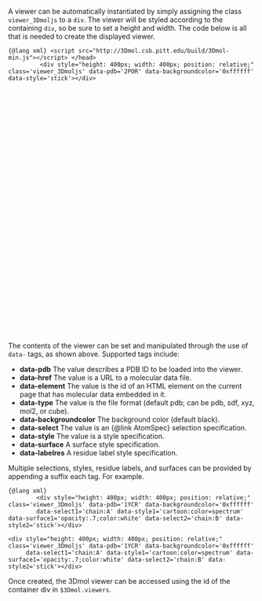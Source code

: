 <script src="../build/3Dmol-min.js"></script> 
A viewer can be automatically instantiated by simply assigning the class `viewer_3Dmoljs` to a `div`.
The viewer will be styled according to the containing `div`, so be sure to set a height and width.
The code below is all that is needed to create the displayed viewer.

```
{@lang xml} <script src="http://3Dmol.csb.pitt.edu/build/3Dmol-min.js"></script> </head>    
         <div style="height: 400px; width: 400px; position: relative;" class='viewer_3Dmoljs' data-pdb='2POR' data-backgroundcolor='0xffffff' data-style='stick'></div>       
```

<div style="height: 500px; width: 500px; position: relative;" class='viewer_3Dmoljs' data-pdb='2POR' data-backgroundcolor='0xffffff' data-style='stick'></div>       

The contents of the viewer can be set and manipulated through the use of `data-` tags, as shown above.  Supported tags include:
 - **data-pdb** The value describes a PDB ID to be loaded into the viewer.
 - **data-href** The value is a URL to a molecular data file.
 - **data-element** The value is the id of an HTML element on the current page that has molecular data embedded in it.
 - **data-type** The value is the file format (default pdb; can be pdb, sdf, xyz, mol2, or cube).  
 - **data-backgroundcolor** The background color (default black).
 - **data-select** The value is an {@link AtomSpec} selection specification.
 - **data-style** The value is a style specification.
 - **data-surface** A surface style specification.
 - **data-labelres** A residue label style specification.
 
 Multiple selections, styles, residue labels, and surfaces can be provided by appending a suffix
 each tag.  For example.
 
 ```
{@lang xml} 
         <div style="height: 400px; width: 400px; position: relative;" class='viewer_3Dmoljs' data-pdb='1YCR' data-backgroundcolor='0xffffff' 
         data-select1='chain:A' data-style1='cartoon:color=spectrum' data-surface1='opacity:.7;color:white' data-select2='chain:B' data-style2='stick'></div>       
```

    <div style="height: 400px; width: 400px; position: relative;" class='viewer_3Dmoljs' data-pdb='1YCR' data-backgroundcolor='0xffffff' 
         data-select1='chain:A' data-style1='cartoon:color=spectrum' data-surface1='opacity:.7;color:white' data-select2='chain:B' data-style2='stick'></div>  
 
 Once created, the 3Dmol viewer can be accessed using the id of the container div in `$3Dmol.viewers`.




 
